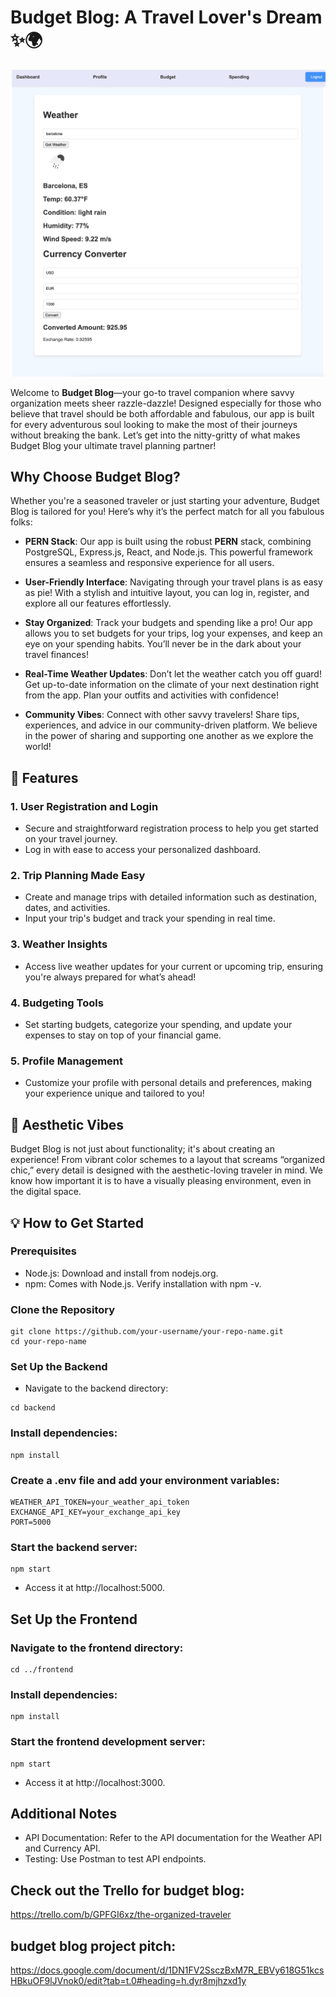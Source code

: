 # Budget Blog: A Travel Lover's Dream ✨🌍

![Budget Blog](homepage_week2.png)

Welcome to **Budget Blog**—your go-to travel companion where savvy organization meets sheer razzle-dazzle! Designed especially for those who believe that travel should be both affordable and fabulous, our app is built for every adventurous soul looking to make the most of their journeys without breaking the bank. Let’s get into the nitty-gritty of what makes Budget Blog your ultimate travel planning partner!

## Why Choose Budget Blog?

Whether you're a seasoned traveler or just starting your adventure, Budget Blog is tailored for you! Here’s why it’s the perfect match for all you fabulous folks:

- **PERN Stack**: Our app is built using the robust **PERN** stack, combining PostgreSQL, Express.js, React, and Node.js. This powerful framework ensures a seamless and responsive experience for all users.

- **User-Friendly Interface**: Navigating through your travel plans is as easy as pie! With a stylish and intuitive layout, you can log in, register, and explore all our features effortlessly.

- **Stay Organized**: Track your budgets and spending like a pro! Our app allows you to set budgets for your trips, log your expenses, and keep an eye on your spending habits. You’ll never be in the dark about your travel finances!

- **Real-Time Weather Updates**: Don’t let the weather catch you off guard! Get up-to-date information on the climate of your next destination right from the app. Plan your outfits and activities with confidence!

- **Community Vibes**: Connect with other savvy travelers! Share tips, experiences, and advice in our community-driven platform. We believe in the power of sharing and supporting one another as we explore the world!

## 🚀 Features

### 1. User Registration and Login
- Secure and straightforward registration process to help you get started on your travel journey.
- Log in with ease to access your personalized dashboard.

### 2. Trip Planning Made Easy
- Create and manage trips with detailed information such as destination, dates, and activities.
- Input your trip's budget and track your spending in real time.

### 3. Weather Insights
- Access live weather updates for your current or upcoming trip, ensuring you're always prepared for what’s ahead!

### 4. Budgeting Tools
- Set starting budgets, categorize your spending, and update your expenses to stay on top of your financial game.

### 5. Profile Management
- Customize your profile with personal details and preferences, making your experience unique and tailored to you!

## 🎨 Aesthetic Vibes

Budget Blog is not just about functionality; it's about creating an experience! From vibrant color schemes to a layout that screams “organized chic,” every detail is designed with the aesthetic-loving traveler in mind. We know how important it is to have a visually pleasing environment, even in the digital space.

## 💡 How to Get Started

### Prerequisites 
- Node.js: Download and install from nodejs.org.
- npm: Comes with Node.js. Verify installation with npm -v.

### Clone the Repository
```
git clone https://github.com/your-username/your-repo-name.git
cd your-repo-name
```

### Set Up the Backend
- Navigate to the backend directory:
```
cd backend
```

### Install dependencies:
```
npm install
```

### Create a .env file and add your environment variables:
```
WEATHER_API_TOKEN=your_weather_api_token
EXCHANGE_API_KEY=your_exchange_api_key
PORT=5000
```
### Start the backend server:
```
npm start
```
- Access it at http://localhost:5000.

## Set Up the Frontend

### Navigate to the frontend directory:
```
cd ../frontend
```

### Install dependencies:
```
npm install
```

### Start the frontend development server:
```
npm start
```
- Access it at http://localhost:3000.

## Additional Notes
- API Documentation: Refer to the API documentation for the Weather API and Currency API.
- Testing: Use Postman to test API endpoints.

## Check out the Trello for budget blog:
https://trello.com/b/GPFGI6xz/the-organized-traveler

## budget blog project pitch:
https://docs.google.com/document/d/1DN1FV2SsczBxM7R_EBVy618G51kcsHBkuOF9lJVnok0/edit?tab=t.0#heading=h.dyr8mjhzxd1y
